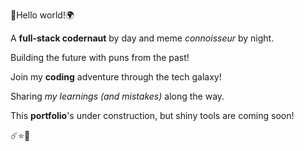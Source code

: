 🚀Hello world!🌍

A **full-stack codernaut** by day and meme _connoisseur_ by night.

Building the future with puns from the past! 

Join my **coding** adventure through the tech galaxy! 

Sharing _my learnings (and mistakes)_ along the way. 

This **portfolio**'s under construction, but shiny tools are coming soon! 

☄️⭐🌚

<!---
gulere/gulere is a ✨ special ✨ repository because its `README.md` (this file) appears on your GitHub profile.
You can click the Preview link to take a look at your changes.
--->
